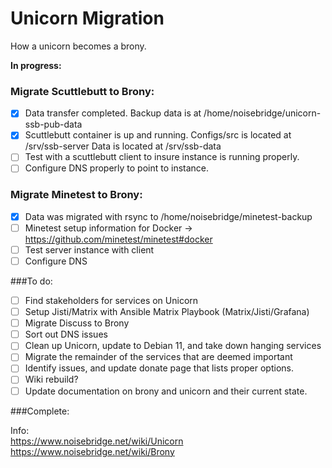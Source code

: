 # Unicorn Migration
How a unicorn becomes a brony.  

<b>In progress:</b>

### Migrate Scuttlebutt to Brony:

- [x] Data transfer completed.  Backup data is at /home/noisebridge/unicorn-ssb-pub-data
- [x] Scuttlebutt container is up and running.  Configs/src is located at /srv/ssb-server Data is located at /srv/ssb-data
- [ ] Test with a scuttlebutt client to insure instance is running properly.
- [ ] Configure DNS properly to point to instance.

### Migrate Minetest to Brony:

- [x] Data was migrated with rsync to /home/noisebridge/minetest-backup
- [ ] Minetest setup information for Docker -> https://github.com/minetest/minetest#docker
- [ ] Test server instance with client
- [ ] Configure DNS

###To do:

- [ ] Find stakeholders for services on Unicorn
- [ ] Setup Jisti/Matrix with Ansible Matrix Playbook (Matrix/Jisti/Grafana)
- [ ] Migrate Discuss to Brony
- [ ] Sort out DNS issues
- [ ] Clean up Unicorn, update to Debian 11, and take down hanging services
- [ ] Migrate the remainder of the services that are deemed important
- [ ] Identify issues, and update donate page that lists proper options.
- [ ] Wiki rebuild?
- [ ] Update documentation on brony and unicorn and their current state.
  
###Complete:




Info:  
https://www.noisebridge.net/wiki/Unicorn  
https://www.noisebridge.net/wiki/Brony  
